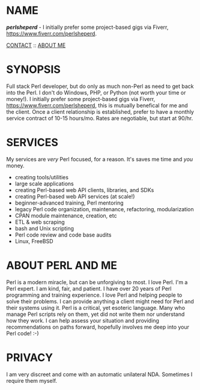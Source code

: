 # NAME

***perlsheperd*** - I initially prefer some project-based gigs via Fiverr, https://www.fiverr.com/perlsheperd.

[CONTACT](brett.estrade@coastalcomputingservices.net)
:: [ABOUT ME](https://coastalcomputingservices.net)

# SYNOPSIS

Full stack Perl developer, but do only as much non-Perl as need to get back into the Perl. I don't do Windows, PHP, or Python (not worth your time or money!). I initially prefer some project-based gigs via Fiverr, https://www.fiverr.com/perlsheperd, this is mutually benefical for me and the client. Once a client relationship is established, prefer to have a monthly service contract of 10-15 hours/mo. Rates are negotiable, but start at 90/hr.

# SERVICES

My services are _very_ Perl focused, for a reason. It's saves me time and *you* money.

* creating tools/utilities
* large scale applications
* creating Perl-based web API clients, libraries, and SDKs
* creating Perl-based web API services (at scale!)
* beginner-advanced training, Perl mentoring
* legacy Perl code organization, maintenance, refactoring, modularization
* CPAN module maintenance, creation, etc
* ETL & web scraping
* bash and Unix scripting
* Perl code review and code base audits
* Linux, FreeBSD

# ABOUT PERL AND ME

Perl is a modern miracle, but can be unforgiving to most. I love Perl. I'm a Perl expert. I am kind, fair, and patient. I have over 20 years of Perl programming and training experience. I love Perl and helping people to solve their problems. I can provide anything a client might need for Perl and their systems using it. Perl is a critical, yet esoteric language. Many who manage Perl scripts rely on them, yet did not write them nor understand how they work. I can help assess your situation and providing recommendations on paths forward, hopefully involves me deep into your Perl code! :-)

# PRIVACY

I am very discreet and come with an automatic unilateral NDA. Sometimes I require them myself.


